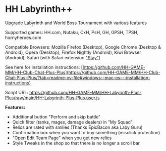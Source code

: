 # HH Labyrinth++
Upgrade Labyrinth and World Boss Tournament with various features

Supported games: HH.com, Nutaku, CxH, PsH, GH, GPSH, TPSH, hornyheroes.com

Compatible Browsers: Mozilla Firefox (Desktop), Google Chrome (Desktop & Android), Opera (Desktop), Firefox Nightly (Android), Kiwi Browser (Android), Safari (with Safari extension ["Stay"](https://apps.apple.com/us/app/stay-for-safari/id1591620171))

See here for installation instructions: [https://github.com/HH-GAME-MM/HH-Club-Chat-Plus-Plus](https://github.com/HH-GAME-MM/HH-Club-Chat-Plus-Plus/?tab=readme-ov-file#windows--mac-os---installation-instructions)

Script URL: https://github.com/HH-GAME-MM/HH-Labyrinth-Plus-Plus/raw/main/HH-Labyrinth-Plus-Plus.user.js

<b>Features:</b>
- Additional button "Perform and skip battle"
- Quick filter (tanks, mages, damage dealers) in "My Squad"
- Relics are rated with smilies (Thanks EpicBacon aka Laby Guru)
- Confirmation box when you want to buy something (misclick protection)
- "Open Edit Team Page" when you get new relics
- Style Tweaks in the shop so that there is no longer a scroll bar
